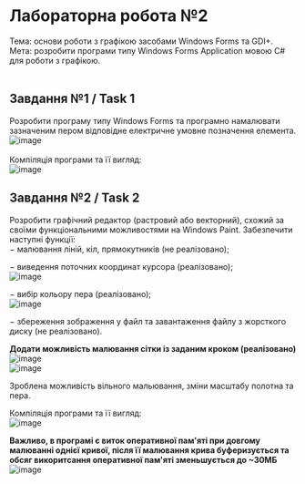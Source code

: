 # Лабораторна робота №2 <br/>
Тема: основи роботи з графікою засобами Windows Forms та GDI+.<br/>
Мета: розробити програми типу Windows Forms Application мовою C# для роботи з графікою.<br/>
<br/>
## Завдання №1 / Task 1
Розробити програму типу Windows Forms та програмно намалювати зазначеним пером відповідне електричне умовне позначення елемента.
![image](https://github.com/user-attachments/assets/b3355c7f-2485-4fe0-9aa7-f7cb662367aa)\
<br/>
Компіляція програми та її вигляд:<br/>
![image](https://github.com/user-attachments/assets/ccbc528e-f9bd-4ce9-b966-652fdd9d90d0)
## Завдання №2 / Task 2
Розробити графічний редактор (растровий або векторний), схожий за своїми функціональними можливостями на Windows Paint. Забезпечити наступні функції:<br/>
− малювання ліній, кіл, прямокутників (не реалізовано);<br/>

− виведення поточних координат курсора (реалізовано);<br/>
![image](https://github.com/user-attachments/assets/986e16ee-6c5d-4f42-b913-64b0e1e8b5ea)

− вибір кольору пера (реалізовано);<br/>
![image](https://github.com/user-attachments/assets/5c455efd-543e-42ee-b06a-98984bc5a8a1)

− збереження зображення у файл та завантаження файлу з жорсткого диску (не реалізовано).<br/>

<b>Додати можливість малювання сітки із заданим кроком (реалізовано) </b> <br/>
![image](https://github.com/user-attachments/assets/0c2cf3fb-e473-45cf-9961-18ed840ad632)<br/>
![image](https://github.com/user-attachments/assets/e2d6bbb0-c21a-4ab0-8ec8-e4682b5b4a63)

Зроблена можливість вільного мальювання, зміни масштабу полотна та пера.<br/>

Компіляція програми та її вигляд:<br/>
![image](https://github.com/user-attachments/assets/54289251-fd10-4a4a-8fdd-e24587b4d1f1)

<b>Важливо, в програмі є виток оперативної пам'яті при довгому малюванні однієї кривої, після її малювання крива буферизується та обсяг викоритсання оперативної пам'яті зменьшується до ~30МБ</b> <br/>
![image](https://github.com/user-attachments/assets/f167730b-d695-4f9e-8f66-9804a7630a5f)
